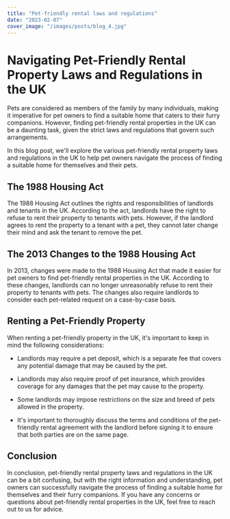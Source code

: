 ```yaml
---
title: "Pet-friendly rental laws and regulations"
date: "2023-02-07"
cover_image: "/images/posts/blog_4.jpg"
---
```


# Navigating Pet-Friendly Rental Property Laws and Regulations in the UK

Pets are considered as members of the family by many individuals, making it imperative for pet owners to find a suitable home that caters to their furry companions. However, finding pet-friendly rental properties in the UK can be a daunting task, given the strict laws and regulations that govern such arrangements.

In this blog post, we'll explore the various pet-friendly rental property laws and regulations in the UK to help pet owners navigate the process of finding a suitable home for themselves and their pets.

## The 1988 Housing Act

The 1988 Housing Act outlines the rights and responsibilities of landlords and tenants in the UK. According to the act, landlords have the right to refuse to rent their property to tenants with pets. However, if the landlord agrees to rent the property to a tenant with a pet, they cannot later change their mind and ask the tenant to remove the pet.

## The 2013 Changes to the 1988 Housing Act

In 2013, changes were made to the 1988 Housing Act that made it easier for pet owners to find pet-friendly rental properties in the UK. According to these changes, landlords can no longer unreasonably refuse to rent their property to tenants with pets. The changes also require landlords to consider each pet-related request on a case-by-case basis.

## Renting a Pet-Friendly Property

When renting a pet-friendly property in the UK, it's important to keep in mind the following considerations:

- Landlords may require a pet deposit, which is a separate fee that covers any potential damage that may be caused by the pet.

- Landlords may also require proof of pet insurance, which provides coverage for any damages that the pet may cause to the property.

- Some landlords may impose restrictions on the size and breed of pets allowed in the property.

- It's important to thoroughly discuss the terms and conditions of the pet-friendly rental agreement with the landlord before signing it to ensure that both parties are on the same page.

## Conclusion

In conclusion, pet-friendly rental property laws and regulations in the UK can be a bit confusing, but with the right information and understanding, pet owners can successfully navigate the process of finding a suitable home for themselves and their furry companions. If you have any concerns or questions about pet-friendly rental properties in the UK, feel free to reach out to us for advice.
